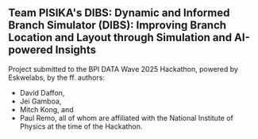 ## Team PISIKA's DIBS: Dynamic and Informed Branch Simulator (DIBS): Improving Branch Location and Layout through Simulation and AI-powered Insights

Project submitted to the BPI DATA Wave 2025 Hackathon, powered by Eskwelabs, by the ff. authors:
- David Daffon,
- Jei Gamboa,
- Mitch Kong, and
- Paul Remo,
all of whom are affiliated with the National Institute of Physics at the time of the Hackathon.